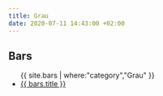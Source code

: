 ```yaml
---
title: Grau
date: 2020-07-11 14:43:00 +02:00
---
```


## Bars
<ul>
{{ site.bars | where:"category","Grau" }}
<li><a href="{{ bars.url }}"> {{ bars.title }}</a> </li>
</ul>